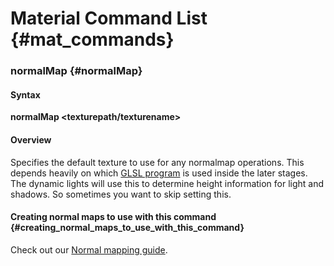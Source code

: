 # Material Command List {#mat_commands}

### normalMap {#normalMap}

#### Syntax

**normalMap <texturepath/texturename>**

#### Overview

Specifies the default texture to use for any normalmap operations. This
depends heavily on which [GLSL program](Shaders) is used
inside the later stages. The dynamic lights will use this to determine
height information for light and shadows. So sometimes you want to skip
setting this.

#### Creating normal maps to use with this command {#creating_normal_maps_to_use_with_this_command}

Check out our [Normal mapping guide](Normal_mapping_guide).
